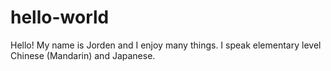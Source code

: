 # hello-world

Hello! My name is Jorden and I enjoy many things. I speak elementary level Chinese (Mandarin) and Japanese.
